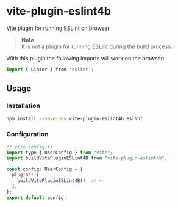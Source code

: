 # vite-plugin-eslint4b

Vite plugin for running ESLint on browser

> **Note**  
> It is not a plugin for running ESLint during the build process.

With this plugin the following imports will work on the browser:

```js
import { Linter } from 'eslint';
```

## Usage

### Installation

```bash
npm install --save-dev vite-plugin-eslint4b eslint
```

### Configuration

```js
// vite.config.ts
import type { UserConfig } from "vite";
import buildVitePluginESLint4B from "vite-plugin-eslint4b";

const config: UserConfig = {
  plugins: [
    buildVitePluginESLint4B(), // <-
  ],
};
export default config;
```
